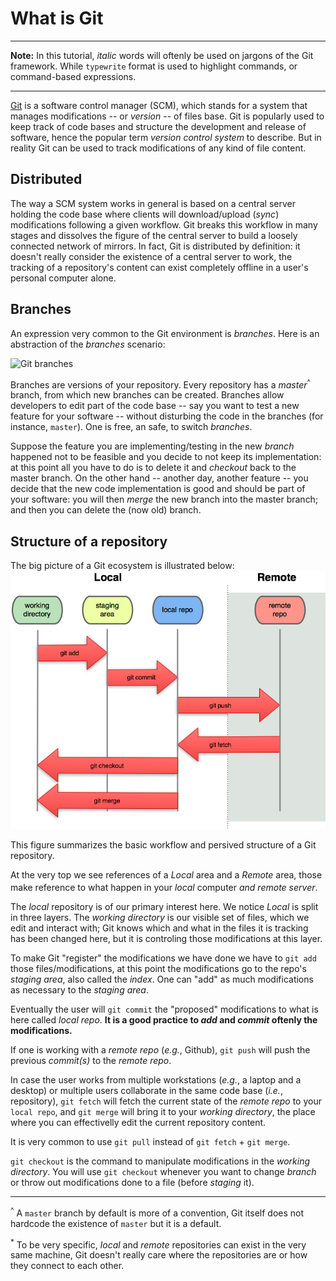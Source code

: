 # What is Git

- - -
**Note:**
In this tutorial, _italic_ words will oftenly be used on jargons of the Git
framework. While `typewrite` format is used to highlight commands, or
command-based expressions.
- - -

[Git](https://git-scm.com) is a software control manager (SCM),
which stands for a system that
manages modifications -- or _version_ -- of files base.
Git is popularly used to keep track of code bases and structure the development
and release of software, hence the popular term _version control system_ to
describe.
But in reality Git can be used to track modifications of any kind of file
content.

## Distributed

The way a SCM system works in general is based on a central server holding
the code base where clients will download/upload (_sync_) modifications
following a given workflow.
Git breaks this workflow in many stages and dissolves the figure of the
central server to build a loosely connected network of mirrors.
In fact, Git is distributed by definition: it doesn't really consider the
existence of a central server to work, the tracking of a repository's
content can exist completely offline in a user's personal computer alone.

## Branches

An expression very common to the Git environment is _branches_.
Here is an abstraction of the _branches_ scenario:

<img src='https://git-scm.com/images/about/branches@2x.png' alt='Git branches' width=500px>

Branches are versions of your repository.
Every repository has a _master_<sup>^</sup> branch, from which new branches
can be created. Branches allow developers to edit part of the code base
-- say you want to test a new feature for your software -- without disturbing
the code in the branches (for instance, `master`).
One is free, an safe, to switch _branches_.

Suppose the feature you are implementing/testing in the new _branch_
happened not to be feasible and you decide to not keep its implementation:
at this point all you have to do is to delete it and _checkout_
back to the master branch.
On the other hand -- another day, another feature -- you decide that the new
code implementation is good and should be part of your software: you will
then _merge_ the new branch into the master branch; and then you can delete
the (now old) branch.


## Structure of a repository

The big picture of a Git ecosystem is illustrated below:
![Git structure](./images/git_structure.png)

This figure summarizes the basic workflow and persived structure of a Git repository.

At the very top we see references of a _Local_ area and a _Remote_ area, those
make reference to what happen in your _local_ computer<sup>*</sup> and _remote_
server<sup>*</sup>.

The _local_ repository is of our primary interest here.
We notice _Local_ is split in three
layers. The _working directory_ is our visible set of files, which we edit and
interact with; Git knows which and what in the files it is tracking has been
changed here, but it is controling those modifications at this layer.

To make Git "register" the modifications we have done we have to `git add`
those files/modifications, at this point the modifications go to the repo's
_staging area_, also called the _index_. One can "add" as much modifications
as necessary to the _staging area_.

Eventually the user will `git commit` the "proposed" modifications to what is
here called _local repo_. **It is a good practice to _add_ and _commit_ oftenly
the modifications.**

If one is working with a _remote repo_ (_e.g._, Github), `git push` will push
the previous _commit(s)_ to the _remote repo_.

In case the user works from multiple workstations (_e.g._, a laptop and a
desktop) or multiple users collaborate in the same code base
(_i.e._, repository), `git fetch` will fetch the current state of the _remote repo_
to your `local repo`, and `git merge` will bring it to your _working directory_,
the place where you can effectivelly edit the current repository content.

It is very common to use `git pull` instead of `git fetch` + `git merge`.

`git checkout` is the command to manipulate modifications in the
_working directory_. You will use `git checkout` whenever you want to change
_branch_ or throw out modifications done to a file (before _staging_ it).

- - -
<sup>^</sup> A `master` branch by default is more of a convention, Git itself
does not hardcode the existence of `master` but it is a default.

<sup>*</sup> To be very specific, _local_ and _remote_ repositories can exist
in the very same machine, Git doesn't really care where the repositories are or
how they connect to each other.
